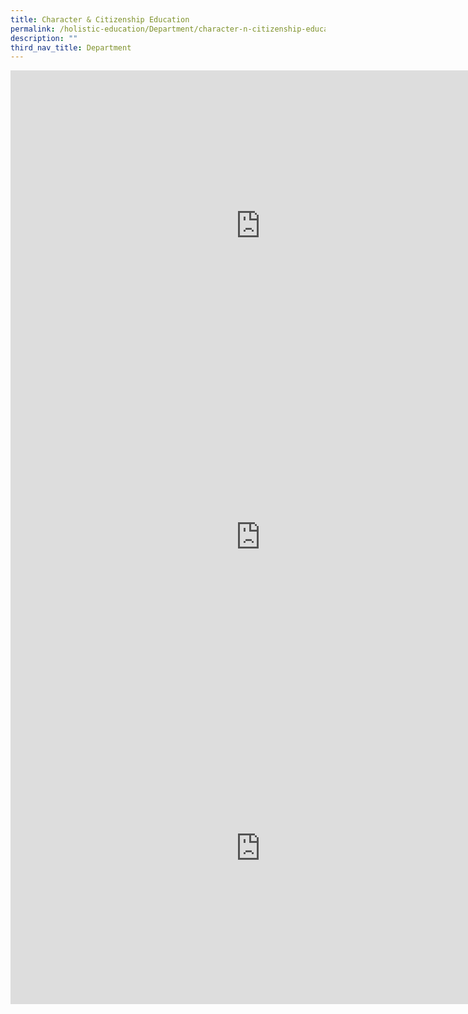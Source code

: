 ```yaml
---
title: Character & Citizenship Education
permalink: /holistic-education/Department/character-n-citizenship-education/
description: ""
third_nav_title: Department
---
```

<iframe allowfullscreen="true" height="498" width="800" frameborder="0" src="https://docs.google.com/presentation/d/e/2PACX-1vSyapAE4OuV9ehllnG6PgkEucZMrbOTCABtB3zVFkCixMPVy5Z_u7-P119T6aGrDA7eQz4RJvZs4GcG/embed?start=false&amp;loop=false&amp;delayms=3000"></iframe>
<iframe src="https://docs.google.com/presentation/d/e/2PACX-1vR4CWV-cga1J8VacsAeKa08yj1NzdHau-UrV4t698cagctNym8Js5LR8hnuMOkYIhCt__qDjNDJanCY/embed?start=false&amp;loop=false&amp;delayms=3000" frameborder="0" height="498" width="800" allowfullscreen="true"></iframe>
<iframe allowfullscreen="true" height="498" width="800" frameborder="0" src="https://docs.google.com/presentation/d/e/2PACX-1vR6OraAZYiqNHCDI3DpaK0AbH6mCexLPoClswL94Zy_uBilsKqsx2HmpKMEF5d5Hx92JKztt5E_QVYZ/embed?start=false&amp;loop=false&amp;delayms=3000"></iframe>